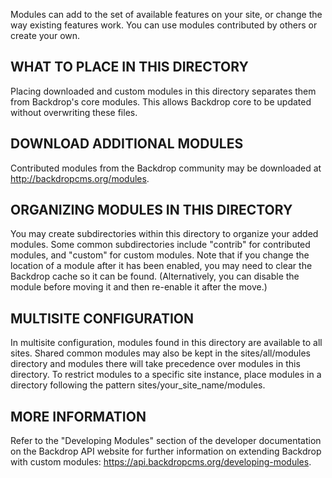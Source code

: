 Modules can add to the set of available features on your site, or change the way
existing features work. You can use modules contributed by others or create your
own.

WHAT TO PLACE IN THIS DIRECTORY
-------------------------------

Placing downloaded and custom modules in this directory separates them from
Backdrop's core modules. This allows Backdrop core to be updated without
overwriting these files.

DOWNLOAD ADDITIONAL MODULES
---------------------------

Contributed modules from the Backdrop community may be downloaded at http://backdropcms.org/modules.

ORGANIZING MODULES IN THIS DIRECTORY
------------------------------------

You may create subdirectories within this directory to organize your added modules. Some common subdirectories include "contrib" for contributed modules,
and "custom" for custom modules. Note that if you change the location of a
module after it has been enabled, you may need to clear the Backdrop cache so it
can be found. (Alternatively, you can disable the module before moving it and then re-enable it after the move.)

MULTISITE CONFIGURATION
-----------------------

In multisite configuration, modules found in this directory are available to
all sites. Shared common modules may also be kept in the sites/all/modules directory and modules there will take precedence over modules in this directory.
To restrict modules to a specific site instance, place modules in a directory following the pattern sites/your_site_name/modules.

MORE INFORMATION
----------------

Refer to the "Developing Modules" section of the developer documentation on the
Backdrop API website for further information on extending Backdrop with custom
modules: https://api.backdropcms.org/developing-modules.
